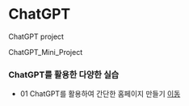 # ChatGPT
ChatGPT project

 ChatGPT_Mini_Project

### ChatGPT를 활용한 다양한 실습
 * 01 ChatGPT를 활용하여 간단한 홈페이지 만들기 [이동](file:///C:/Users/S20200128/Desktop/mypage01.html.html)
